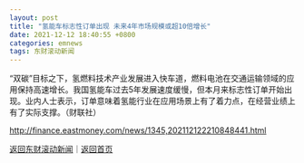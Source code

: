 ```yaml
---
layout: post
title: "氢能车标志性订单出现 未来4年市场规模或超10倍增长"
date: 2021-12-12 18:40:55 +0800
categories: emnews
tags: 东财滚动新闻
---
```


“双碳”目标之下，氢燃料技术产业发展进入快车道，燃料电池在交通运输领域的应用保持高速增长。我国氢能车过去5年发展速度缓慢，但本月来标志性订单开始出现。业内人士表示，订单意味着氢能行业在应用场景上有了着力点，在经营业绩上有了实际支撑。（财联社）

<http://finance.eastmoney.com/news/1345,202112122210848441.html>

[返回东财滚动新闻](//finews.withounder.com/emnews/)｜[返回首页](//finews.withounder.com/)